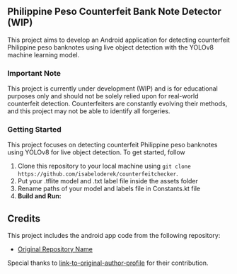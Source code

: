 ## Philippine Peso Counterfeit Bank Note Detector (WIP)

This project aims to develop an Android application for detecting counterfeit Philippine peso banknotes using live object detection with the YOLOv8 machine learning model.

### Important Note
This project is currently under development (WIP) and is for educational purposes only and should not be solely relied upon for real-world counterfeit detection. Counterfeiters are constantly evolving their methods, and this project may not be able to identify all forgeries.

### Getting Started
This project focuses on detecting counterfeit Philippine peso banknotes using YOLOv8 for live object detection. To get started, follow 
1. Clone this repository to your local machine using `git clone https://github.com/isabeloderek/counterfeitchecker`.
2. Put your .tflite model and .txt label file inside the assets folder
3. Rename paths of your model and labels file in Constants.kt file
4. **Build and Run:**

## Credits

This project includes the android app code from the following repository:

- [Original Repository Name](https://github.com/surendramaran/YOLOv8-TfLite-Object-Detector)

Special thanks to [link-to-original-author-profile](https://github.com/surendramaran) for their contribution.
